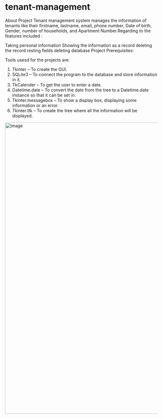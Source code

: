 # tenant-management
About Project
Tenant management system manages the information of tenants like their firstname, lastname, email, phone number, Date of birth, Gender, number of households, and Apartment Number.Regarding to the features included :

Taking personal information
Showing the information as a record
deleting the record
resting fields
deleting database
Project Prerequisites:

Tools usesd for the projects are:
1. Tkinter – To create the GUI.
2. SQLite3 – To connect the program to the database and store information in it.
3. TkCalender – To get the user to enter a date.
4. Datetime.date – To convert the date from the tree to a Datetime.date instance so that it can be set in.
5. Tkinter.messagebox – To show a display box, displaying some information or an error.
6. Tkinter.ttk – To create the tree where all the information will be displayed.

<img width="960" alt="image" src="https://user-images.githubusercontent.com/38884494/183266028-fefefc34-a07c-4191-b991-2a3b938c48b0.png">
